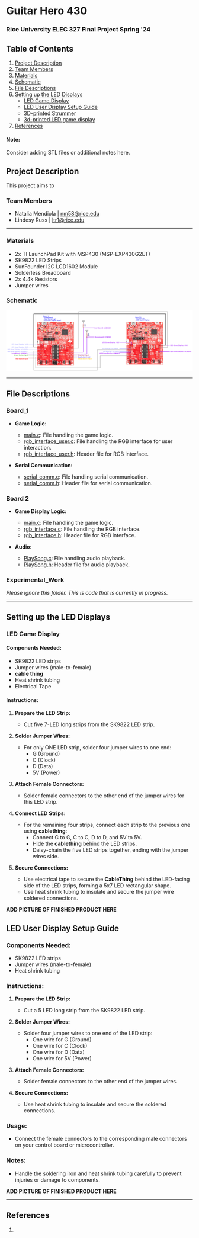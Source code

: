 # Guitar Hero 430
### Rice University ELEC 327 Final Project Spring '24

## Table of Contents
1. [Project Description](#project-description)
2. [Team Members](#team-members)
3. [Materials](#materials)
4. [Schematic](#schematic)
5. [File Descriptions](#file-descriptions)
6. [Setting up the LED Displays](#setting-up-the-led-displays)
   - [LED Game Display](#led-game-display)
   - [LED User Display Setup Guide](#led-user-display-setup-guide)
   - [3D-printed Strummer]()
   - [3d-printed LED game display]()
7. [References](#references)
#### Note:
Consider adding STL files or additional notes here.



## Project Description 
This project aims to 


### Team Members
- Natalia Mendiola | nm58@rice.edu
- Lindesy Russ     | ltr1@rice.edu
---

### Materials

* 2x TI LaunchPad Kit with MSP430 (MSP-EXP430G2ET)
* SK9822 LED Strips
* SunFounder I2C LCD1602 Module
* Solderless Breadboard
* 2x 4.4k Resistors
* Jumper wires

### Schematic
![Schematic](./Schematic_guitarhero.png)

----
## File Descriptions

### Board_1

* **Game Logic:**
  - [main.c](./Experimental_Work/game_logic/main.c): File handling the game logic.
  - [rgb_interface_user.c](./Experimental_Work/game_logic/rgb_interface_user.c): File handling the RGB interface for user interaction.
  - [rgb_interface_user.h](./Experimental_Work/game_logic/rgb_interface_user.h): Header file for RGB interface.

* **Serial Communication:**
  - [serial_comm.c](./Experimental_Work/game_logic/serial_comm.c): File handling serial communication.
  - [serial_comm.h](./Experimental_Work/game_logic/serial_comm.h): Header file for serial communication.

### Board 2

* **Game Display Logic:**
  - [main.c](./Experimental_Work/board_2/main.c): File handling the game logic.
  - [rgb_interface.c](./Experimental_Work/board_2/rgb_interface.c): File handling the RGB interface.
  - [rgb_interface.h](./Experimental_Work/board_2/rgb_interface.h): Header file for RGB interface.

* **Audio:**
  - [PlaySong.c](./Experimental_Work/board_2/PlaySong.c): File handling audio playback.
  - [PlaySong.h](./Experimental_Work/board_2/PlaySong.h): Header file for audio playback.

### Experimental_Work 
<i>Please ignore this folder. This is code that is currently in progress. </i>


--- 


## Setting up the LED Displays

### LED Game Display

#### Components Needed:
- SK9822 LED strips
- Jumper wires (male-to-female)
- **cable thing**
- Heat shrink tubing
- Electrical Tape

#### Instructions:
1. **Prepare the LED Strip:**
   - Cut five 7-LED long strips from the SK9822 LED strip.
   
2. **Solder Jumper Wires:**
   - For only ONE LED strip, solder four jumper wires to one end:
     - G (Ground)
     - C (Clock)
     - D (Data)
     - 5V (Power)
   
3. **Attach Female Connectors:**
   - Solder female connectors to the other end of the jumper wires for this LED strip.

4. **Connect LED Strips:**
   - For the remaining four strips, connect each strip to the previous one using **cablething**:
     - Connect G to G, C to C, D to D, and 5V to 5V.
     - Hide the **cablething** behind the LED strips.
     - Daisy-chain the five LED strips together, ending with the jumper wires side.


5. **Secure Connections:**
   - Use electrical tape to secure the **CableThing** behind the LED-facing side of the LED strips, forming a 5x7 LED rectangular shape.
   - Use heat shrink tubing to insulate and secure the jumper wire soldered connections.

**ADD PICTURE OF FINISHED PRODUCT HERE**

## LED User Display Setup Guide
### Components Needed:
- SK9822 LED strips
- Jumper wires (male-to-female)
- Heat shrink tubing

### Instructions:
1. **Prepare the LED Strip:**
   - Cut a 5 LED long strip from the SK9822 LED strip.
   
2. **Solder Jumper Wires:**
   - Solder four jumper wires to one end of the LED strip:
     - One wire for G (Ground)
     - One wire for C (Clock)
     - One wire for D (Data)
     - One wire for 5V (Power)
   
3. **Attach Female Connectors:**
   - Solder female connectors to the other end of the jumper wires.
   
4. **Secure Connections:**
   - Use heat shrink tubing to insulate and secure the soldered connections.

### Usage:
- Connect the female connectors to the corresponding male connectors on your control board or microcontroller.

### Notes:
- Handle the soldering iron and heat shrink tubing carefully to prevent injuries or damage to components.


**ADD PICTURE OF FINISHED PRODUCT HERE**

---

## References

1. 
